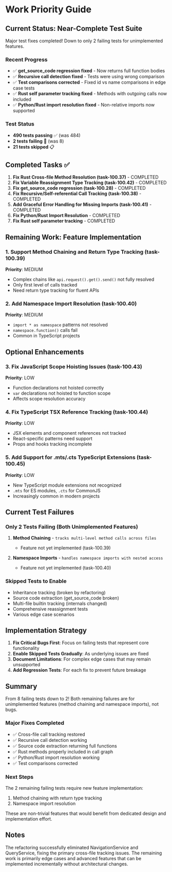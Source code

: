 # Work Priority Guide

## Current Status: Near-Complete Test Suite

Major test fixes completed! Down to only 2 failing tests for unimplemented features.

### Recent Progress

- ✅ **get_source_code regression fixed** - Now returns full function bodies
- ✅ **Recursive call detection fixed** - Tests were using wrong comparison
- ✅ **Test comparisons corrected** - Fixed id vs name comparisons in edge case tests
- ✅ **Rust self parameter tracking fixed** - Methods with outgoing calls now included
- ✅ **Python/Rust import resolution fixed** - Non-relative imports now supported

### Test Status

- **490 tests passing** ✅ (was 484)
- **2 tests failing** 🔧 (was 8)
- **21 tests skipped** 📋

## Completed Tasks ✅

1. **Fix Rust Cross-file Method Resolution (task-100.37)** - COMPLETED
2. **Fix Variable Reassignment Type Tracking (task-100.42)** - COMPLETED  
3. **Fix get_source_code regression (task-100.28)** - COMPLETED
4. **Fix Recursive/Self-referential Call Tracking (task-100.38)** - COMPLETED
5. **Add Graceful Error Handling for Missing Imports (task-100.41)** - COMPLETED
6. **Fix Python/Rust Import Resolution** - COMPLETED
7. **Fix Rust self parameter tracking** - COMPLETED

## Remaining Work: Feature Implementation

### 1. Support Method Chaining and Return Type Tracking (task-100.39)

**Priority**: MEDIUM

- Complex chains like `api.request().get().send()` not fully resolved
- Only first level of calls tracked
- Need return type tracking for fluent APIs

### 2. Add Namespace Import Resolution (task-100.40)

**Priority**: MEDIUM

- `import * as namespace` patterns not resolved
- `namespace.function()` calls fail
- Common in TypeScript projects

## Optional Enhancements

### 3. Fix JavaScript Scope Hoisting Issues (task-100.43)

**Priority**: LOW

- Function declarations not hoisted correctly
- `var` declarations not hoisted to function scope
- Affects scope resolution accuracy

### 4. Fix TypeScript TSX Reference Tracking (task-100.44)

**Priority**: LOW

- JSX elements and component references not tracked
- React-specific patterns need support
- Props and hooks tracking incomplete

### 5. Add Support for .mts/.cts TypeScript Extensions (task-100.45)

**Priority**: LOW

- New TypeScript module extensions not recognized
- `.mts` for ES modules, `.cts` for CommonJS
- Increasingly common in modern projects

## Current Test Failures

### Only 2 Tests Failing (Both Unimplemented Features)

1. **Method Chaining** - `tracks multi-level method calls across files`
   - Feature not yet implemented (task-100.39)
   
2. **Namespace Imports** - `handles namespace imports with nested access`
   - Feature not yet implemented (task-100.40)

### Skipped Tests to Enable

- Inheritance tracking (broken by refactoring)
- Source code extraction (get_source_code broken)
- Multi-file builtin tracking (internals changed)
- Comprehensive reassignment tests
- Various edge case scenarios

## Implementation Strategy

1. **Fix Critical Bugs First**: Focus on failing tests that represent core functionality
2. **Enable Skipped Tests Gradually**: As underlying issues are fixed
3. **Document Limitations**: For complex edge cases that may remain unsupported
4. **Add Regression Tests**: For each fix to prevent future breakage

## Summary

From 8 failing tests down to 2! Both remaining failures are for unimplemented features (method chaining and namespace imports), not bugs.

### Major Fixes Completed
- ✅ Cross-file call tracking restored
- ✅ Recursive call detection working
- ✅ Source code extraction returning full functions
- ✅ Rust methods properly included in call graph
- ✅ Python/Rust import resolution working
- ✅ Test comparisons corrected

### Next Steps
The 2 remaining failing tests require new feature implementation:
1. Method chaining with return type tracking
2. Namespace import resolution

These are non-trivial features that would benefit from dedicated design and implementation effort.

## Notes

The refactoring successfully eliminated NavigationService and QueryService, fixing the primary cross-file tracking issues. The remaining work is primarily edge cases and advanced features that can be implemented incrementally without architectural changes.
